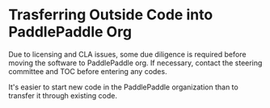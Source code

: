# Trasferring Outside Code into PaddlePaddle Org

Due to licensing and CLA issues, some due diligence is required before moving the software to PaddlePaddle org. If necessary, contact the steering committee and TOC before entering any codes.



It's easier to start new code in the PaddlePaddle organization than to transfer it through existing code.